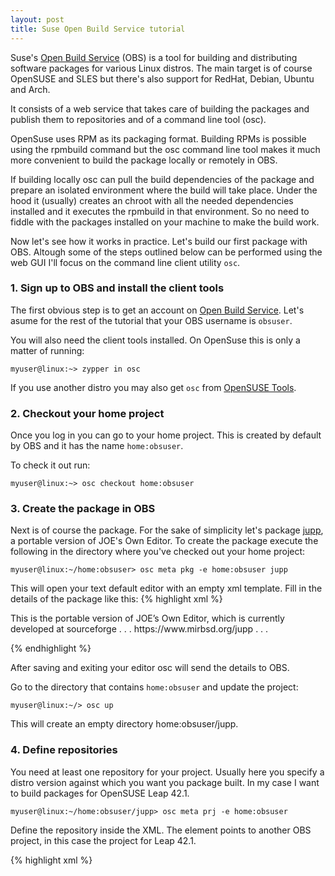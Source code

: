 ```yaml
---
layout: post
title: Suse Open Build Service tutorial
---
```


Suse's [Open Build Service](https://build.opensuse.org/) (OBS)  is a tool for building and distributing software packages for various Linux distros. The main target is of course OpenSUSE and SLES but there's also support for RedHat, Debian, Ubuntu and Arch.

It consists of a web service that takes care of building the packages and publish them to repositories and of a command line tool (osc).

OpenSuse uses RPM as its packaging format. Building RPMs is possible using the rpmbuild command but the osc command line tool makes it much more convenient to build the package locally or remotely in OBS.

If building locally osc can pull the build dependencies of the package and prepare an isolated environment where the build will take place. Under the hood it (usually) creates an chroot with all the needed dependencies installed and it executes the rpmbuild in that environment. So no need to fiddle with the packages installed on your machine to make the build work.

Now let's see how it works in practice. Let's build our first package with OBS. Altough some of the steps outlined below can be performed using the web GUI I'll focus on the command line client utility `osc`.

### 1. Sign up to OBS and install the client tools

The first obvious step is to get an account on [Open Build Service](https://build.opensuse.org/). Let's asume for the rest of the tutorial that your OBS username is `obsuser`.

You will also need the client tools installed. On OpenSuse this is only a matter of running:

```
myuser@linux:~> zypper in osc
```
 
If you use another distro you may also get `osc` from [OpenSUSE Tools](http://download.opensuse.org/repositories/openSUSE:/Tools/).


### 2. Checkout your home project

Once you log in you can go to your home project. This is created by default by OBS and it has the name `home:obsuser`.

To check it out run:

```
myuser@linux:~> osc checkout home:obsuser
```

### 3. Create the package in OBS

Next is of course the package. For the sake of simplicity let's package [jupp](https://www.mirbsd.org/jupp), a portable version of JOE's Own Editor. To create the package execute the following in the directory where you've checked out your home project:

```
myuser@linux:~/home:obsuser> osc meta pkg -e home:obsuser jupp 
```

This will open your text default editor with an empty xml template. Fill in the details of the package like this:
{% highlight xml %} 
<package name="jupp">
  <title>A text editor</title> <!-- Title of package -->
  <description>
    This is the portable version of JOE’s Own Editor, which is currently developed at sourceforge
  </description> <!-- for long description --> 
. . .
  <url>https://www.mirbsd.org/jupp</url>
. . . 
</package>

{% endhighlight %}

After saving and exiting your editor osc will send the details to OBS.

Go to the directory that contains `home:obsuser` and update the project:

``` 
myuser@linux:~/> osc up 
```

This will create an empty directory home:obsuser/jupp.

### 4. Define repositories

You need at least one repository for your project. Usually here you specify a distro version against which you want you package built. In my case I want to build packages for OpenSUSE Leap 42.1.

``` 
myuser@linux:~/home:obsuser/jupp> osc meta prj -e home:obsuser
```

Define the repository inside the XML. The <path> element points to another OBS project, in this case the project for Leap 42.1.

{% highlight xml %} 
<project name="home:mateialbu">
  <title/>
  <description/>
  <person userid="obsuser" role="maintainer"/>
  <repository name="openSUSE_Leap_42.1">
    <path project="openSUSE:Leap:42.1" repository="standard"/>
    <arch>x86_64</arch>
    <arch>i586</arch>
  </repository>
</project>

{% endhighlight %}


### 5. Create the spec file

Now it's time for the real work. The .spec file contains both metadata and build instructions. This is the central piece of an RPM package.

So let's create one for our package. Use you favourite editor to create a file named jupp.spec. At least on OpenSUSE you get a template .spec file where you can fill the details. Paste the following into your file:

{% highlight bash %}

#
# spec file for package jupp
#
# Copyright (c) 2016 SUSE LINUX Products GmbH, Nuernberg, Germany.
#
# All modifications and additions to the file contributed by third parties
# remain the property of their copyright owners, unless otherwise agreed
# upon. The license for this file, and modifications and additions to the
# file, is the same license as for the pristine package itself (unless the
# license for the pristine package is not an Open Source License, in which
# case the license is the MIT License). An "Open Source License" is a
# license that conforms to the Open Source Definition (Version 1.9)
# published by the Open Source Initiative.

# Please submit bugfixes or comments via http://bugs.opensuse.org/
#

Name:           jupp
Version:        3.1jupp28
Release:        0
License:        GPL-1.0
Summary:        A Text Editor
Url:            https://www.mirbsd.org/jupp
Group:          Productivity/Editors/Other
Source:         https://www.mirbsd.org/MirOS/dist/jupp/joe-3.1jupp28.tgz
Conflicts:      joe
BuildRequires:  automake
BuildRequires:  ncurses-devel
BuildRoot:      %{_tmppath}/%{name}-%{version}-build

%description
This is the portable version of JOE’s Own Editor, which is currently developed at sourceforge, licenced under the GNU General Public License, Version 1, using autoconf/automake. This version has been enhanced by several functions intended for programmers or other professional users, and has a lot of bugs fixed. It is based upon an older version of joe because these behave better overall.

%prep
%setup -q -n jupp
chmod +x configure

%build
%configure \
  --prefix=%{_prefix}

make %{?_smp_mflags}

%install
make install DESTDIR=%{buildroot} %{?_smp_mflags}
for i in jmacs jpico jstar rjoe; do
  ln -s joe.1.gz %{buildroot}%{_mandir}/man1/$i.1.gz
done
rm -rf %{buildroot}/%{_datadir}/%{name}/lang

%post

%postun

%files
%defattr(-,root,root)
%{_mandir}/man1/*
%config %{_sysconfdir}/joe/*
%dir %{_sysconfdir}/joe
%{_bindir}/*

%changelog

{% endhighlight %}

A detailed explanation of the .spec file is out of scope of this tutorial but the file is pretty self explanatory.

### 6. Test the build locally

To test the spec file, trigger the build locally. In the package directory run:

```
myuser@linux:~/home:obsuser/jupp> osc build
```
 

If everything goes well osc will inform you that the resulted rpm is in:

```
/var/tmp/build-root/openSUSE_Leap_42.1-x86_64/home/abuild/rpmbuild/RPMS/x86_64/jupp-3.1jupp28-0.x86_64.rpm
```

 
### 7. Add the files to the project

osc works similarly to a VCS like git. Firs you have to add the files:

```
myuser@linux:~/home:obsuser/jupp> osc add <file>
```

or simply

```
myuser@linux:~/home:obsuser/jupp> osc addremove 
```

to add/remove all files in the package dir.

### 8. Add the changelog

```
myuser@linux:~/home:obsuser/jupp> osc vc
```

This will open your default editor with a template. Fill the initial message:

```
------------------------------------------------------------------- 
Wed Jun 29 13:40:29 UTC 2016 - <user.email>
- Initial version of the package
```

 

A new file jupp.changes will be written in the package directory.

To check the status before committing run:
```
osc status
```

To add jupp.changes do a:

```
myuser@linux:~/home:obsuser/jupp> osc add jupp.changes 
A    jupp.changes 
```

Now finally everything ready to commit:

``` 
myuser@linux:~/home:obsuser/jupp> osc commit 
Sending    joe-3.1jupp28.tgz 
Sending    jupp.spec 
Sending    jupp.changes 
Transmitting file data .. 
Committed revision 1.

```

 
### 9. Check the build status

After you commit OBS will schedule the build. To check the status you can either go to the web interface or use osc:

```
myuser@linux:~/home:obsuser/jupp> osc results
openSUSE_Leap_42.1   x86_64     finished*
openSUSE_Leap_42.1   i586       succeeded
```

### 10. Download and install the package

You can download and install the package from the web interface. Go to the package page and look for the aptly named "Download package" link. On OpenSuse you'll get the option to use One Click Install.

If you prefer the command line another option is to use add the repository and install the package. First get the repo url:

``` 
myuser@linux:~/home:obsuser/jupp> osc repourls 
http://download.opensuse.org/repositories/home:/obsuser/openSUSE_Leap_42.1/home:obsuser.repo
```

Then simply add the repository using zypper and install the package:

``` 
myuser@linux:~/home:obsuser/jupp> sudo zypper ar http://download.opensuse.org/repositories/home:/obsuser/openSUSE_Leap_42.1/home:obsuser.repo
Repository 'home:obsuser (openSUSE_Leap_42.1)' successfully added 
Enabled     : Yes
Autorefresh : No
GPG Check   : Yes
Priority    : 99
URI         : http://download.opensuse.org/repositories/home:/obsuser/openSUSE_Leap_42.1/ 

myuser@linux:~/home:obsuser/jupp> sudo zypper ref
. . . 
myuser@linux:~/home:obsuser/jupp> sudo zypper in jupp
```
 
And voila! You have jupp installed on your machine. 

### Further resources

* [OpenSuse's Build Service Tutorial](https://en.opensuse.org/openSUSE:Build_Service_Tutorial)
* [Build Service Tips and Tricks](https://en.opensuse.org/openSUSE:Build_Service_Tips_and_Tricks)
* [Fedora's RPM Guide](https://docs.fedoraproject.org/en-US/Fedora_Draft_Documentation/0.1/html/RPM_Guide/index.html)

